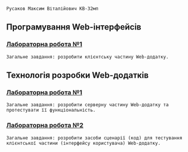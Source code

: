 
```no-highlight
Русаков Максим Віталійович КВ-32мп
```

## Програмування Web-інтерфейсів
### [Лабораторна робота №1](https://docs.google.com/document/d/14FSxpQtMq5hUW5vxHD3U7weEcXK_QJFZrVObvY1f4Hc/edit?usp=sharing)
```no-highlight
Загальне завдання: розробити клієнтську частину Web-додатку.
```

## Технологія розробки Web-додатків
### [Лабораторна робота №1](https://docs.google.com/document/d/1N25q3liVX6cQUvmT55CsT9VstG_y1zNADFZdeJYlqHw/edit?usp=sharing)
```no-highlight
Загальне завдання: розробити серверну частину Web-додатку та протестувати її функціональність.
```
### [Лабораторна робота №2](https://docs.google.com/document/d/1Z1mjkVgwebJozuWtnxBQ3Zf5vgV4BNUHAAMh0qyO-YM/edit?usp=sharing)
```no-highlight
Загальне завдання: розробити засоби сценарії (код) для тестування клієнтської частини (інтерфейсу користувача) Web-додатку.
```
